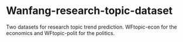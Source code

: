 # Wanfang-research-topic-dataset
Two datasets for research topic trend prediction. WFtopic-econ for the economics and WFtopic-polit for the politics.
